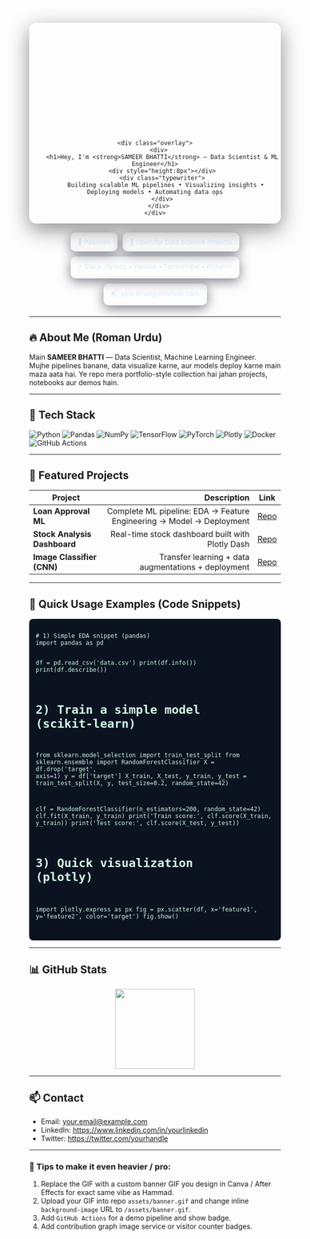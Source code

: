 <!--
  ⚠️ Instructions:
  - Replace ALL instances of `SAMEERBHATTI4065`, email, project links and social links with your own.
  - Replace the `bannerGifUrl` variable value (in the HTML below) with your chosen GIF/image URL or use an asset from repo: /assets/banner.gif
  - GitHub renders certain CSS but not external fonts. This uses basic CSS that works on GitHub.
-->

<!-- ===== Fancy HTML + CSS Animated Header (works in GitHub README) ===== -->
<div align="center">

  <style>
    /* Container for banner */
    .hero {
      width: 100%;
      max-width: 980px;
      margin: 18px auto;
      border-radius: 14px;
      overflow: hidden;
      box-shadow: 0 12px 40px rgba(0,0,0,0.45);
      position: relative;
      font-family: -apple-system, BlinkMacSystemFont, "Segoe UI", Roboto, "Helvetica Neue", Arial;
    }

    /* banner image background (GIF recommended) */
    .hero .bg {
      width: 100%;
      height: 220px;
      background-position: center;
      background-size: cover;
      filter: saturate(1.05) contrast(1.02);
    }

    /* overlay gradient to make text readable */
    .hero .overlay {
      position: absolute;
      left: 0; right: 0; top: 0; bottom: 0;
      background: linear-gradient(90deg, rgba(8,20,50,0.65) 0%, rgba(6,14,30,0.45) 50%, rgba(5,10,20,0.7) 100%);
      display: flex;
      align-items: center;
      justify-content: center;
      padding: 18px;
      color: #fff;
      text-align: center;
    }

    /* main heading */
    .hero h1 {
      font-size: 30px;
      margin: 0 0 8px 0;
      letter-spacing: 0.4px;
    }

    /* animated subheading (typing) */
    .typewriter {
      display: inline-block;
      font-size: 16px;
      color: #BEE3F8;
      overflow: hidden;
      white-space: nowrap;
      border-right: 2px solid rgba(255,255,255,0.75);
      width: 0;
      animation: typing 4.5s steps(40, end) 1s forwards, blink .75s step-end infinite;
    }

    @keyframes typing {
      from { width: 0; }
      to { width: 28em; } /* adjust width to fit text */
    }
    @keyframes blink {
      from, to { border-color: transparent; }
      50% { border-color: rgba(255,255,255,0.75); }
    }

    /* small info cards under banner */
    .cards {
      display:flex;
      gap:10px;
      justify-content:center;
      margin: 14px 0 22px 0;
      flex-wrap:wrap;
    }
    .card {
      background: linear-gradient(180deg, rgba(255,255,255,0.03), rgba(255,255,255,0.01));
      border: 1px solid rgba(255,255,255,0.04);
      padding:10px 14px;
      border-radius:10px;
      font-size:13px;
      color: #dbeafe;
      box-shadow: 0 6px 22px rgba(2,6,23,0.5);
    }

    /* code snippet box */
    .code-box {
      background: #0b1220;
      color: #d1fae5;
      padding: 12px;
      border-radius: 8px;
      text-align: left;
      font-family: ui-monospace, SFMono-Regular, Menlo, Monaco, "Roboto Mono", monospace;
      border: 1px solid rgba(255,255,255,0.03);
      margin: 12px auto;
      max-width: 880px;
      overflow:auto;
    }

    /* responsive */
    @media (max-width: 680px) {
      .hero .bg { height: 180px; }
      .hero h1 { font-size: 22px; }
      .typewriter { font-size: 14px; }
    }
  </style>

  <!-- Banner - change the data-banner attribute to use your own GIF or image url -->
  <div class="hero">
    <div class="bg" style="background-image: url('https://media.giphy.com/media/qgQUggAC3Pfv687qPC/giphy.gif');"></div>

    <div class="overlay">
      <div>
        <h1>Hey, I'm <strong>SAMEER BHATTI</strong> — Data Scientist & ML Engineer</h1>
        <div style="height:8px"></div>
        <div class="typewriter">
          Building scalable ML pipelines • Visualizing insights • Deploying models • Automating data ops
        </div>
      </div>
    </div>
  </div>

  <!-- small info cards -->
  <div class="cards">
    <div class="card">📍 Pakistan</div>
    <div class="card">💼 Open for Data Science Projects</div>
    <div class="card">⚡ Stack: Python • Pandas • TensorFlow • PyTorch</div>
    <div class="card">📬 your.email@example.com</div>
  </div>

</div>

---

<!-- ===== Markdown Sections for rest of README ===== -->

## 🔥 About Me (Roman Urdu)
Main **SAMEER BHATTI** — Data Scientist, Machine Learning Engineer.  
Mujhe pipelines banane, data visualize karne, aur models deploy karne main maza aata hai. Ye repo mera portfolio-style collection hai jahan projects, notebooks aur demos hain.

---

## 🧰 Tech Stack
![Python](https://img.shields.io/badge/Python-3670A0?style=flat&logo=python&logoColor=white) 
![Pandas](https://img.shields.io/badge/Pandas-150458?style=flat&logo=pandas) 
![NumPy](https://img.shields.io/badge/NumPy-013243?style=flat&logo=numpy)
![TensorFlow](https://img.shields.io/badge/TensorFlow-FF6F00?style=flat&logo=tensorflow)
![PyTorch](https://img.shields.io/badge/PyTorch-EE4C2C?style=flat&logo=pytorch)
![Plotly](https://img.shields.io/badge/Plotly-3F4F75?style=flat&logo=plotly)
![Docker](https://img.shields.io/badge/Docker-2496ED?style=flat&logo=docker)
![GitHub Actions](https://img.shields.io/badge/GitHub_Actions-2088FF?style=flat&logo=github-actions)

---

## 📂 Featured Projects
| Project | Description | Link |
|---|---:|---|
| **Loan Approval ML** | Complete ML pipeline: EDA → Feature Engineering → Model → Deployment | [Repo](https://github.com/SAMEERBHATTI4065/loan-approval) |
| **Stock Analysis Dashboard** | Real-time stock dashboard built with Plotly Dash | [Repo](https://github.com/SAMEERBHATTI4065/stock-dashboard) |
| **Image Classifier (CNN)** | Transfer learning + data augmentations + deployment | [Repo](https://github.com/SAMEERBHATTI4065/image-classifier) |

---

## 🧪 Quick Usage Examples (Code Snippets)

<div class="code-box">
<pre><code># 1) Simple EDA snippet (pandas)
import pandas as pd

df = pd.read_csv('data.csv')
print(df.info())
print(df.describe())

# 2) Train a simple model (scikit-learn)
from sklearn.model_selection import train_test_split
from sklearn.ensemble import RandomForestClassifier
X = df.drop('target', axis=1)
y = df['target']
X_train, X_test, y_train, y_test = train_test_split(X, y, test_size=0.2, random_state=42)

clf = RandomForestClassifier(n_estimators=200, random_state=42)
clf.fit(X_train, y_train)
print('Train score:', clf.score(X_train, y_train))
print('Test score:', clf.score(X_test, y_test))

# 3) Quick visualization (plotly)
import plotly.express as px
fig = px.scatter(df, x='feature1', y='feature2', color='target')
fig.show()
</code></pre>
</div>

---

## 📊 GitHub Stats
<p align="center">
  <img src="https://github-readme-stats.vercel.app/api?username=SAMEERBHATTI4065&show_icons=true&theme=dark" height="160"/>
</p>

---

## 📫 Contact
- Email: your.email@example.com  
- LinkedIn: https://www.linkedin.com/in/yourlinkedin  
- Twitter: https://twitter.com/yourhandle

---

### 🔧 Tips to make it even heavier / pro:
1. Replace the GIF with a custom banner GIF you design in Canva / After Effects for exact same vibe as Hammad.  
2. Upload your GIF into repo `assets/banner.gif` and change inline `background-image` URL to `/assets/banner.gif`.  
3. Add `GitHub Actions` for a demo pipeline and show badge.  
4. Add contribution graph image service or visitor counter badges.

